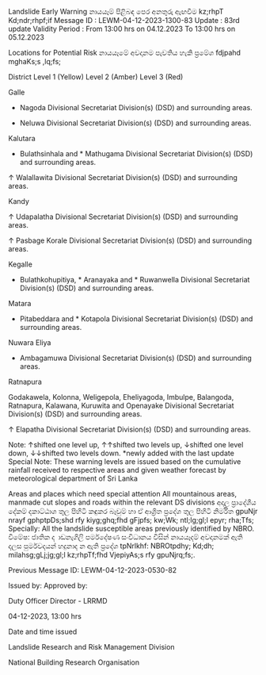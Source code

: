 Landslide Early Warning නායයෑම් පිළිබඳ පෙර අනතුරු ඇඟවීම kz;rhpT Kd;ndr;rhpf;if Message ID : LEWM-04-12-2023-1300-83 Update : 83rd update Validity Period : From 13:00 hrs on 04.12.2023 To 13:00 hrs on 05.12.2023

Locations for Potential Risk නායයෑමේ අවදානම පැවතිය හැකි ප්‍රමේශ fdjpahd mghaKs;s ,lq;fs;

District Level 1 (Yellow) Level 2 (Amber) Level 3 (Red)

Galle

* Nagoda Divisional Secretariat Division(s) (DSD) and surrounding areas.

* Neluwa Divisional Secretariat Division(s) (DSD) and surrounding areas.

Kalutara

* Bulathsinhala and * Mathugama Divisional Secretariat Division(s) (DSD) and surrounding areas.

↑ Walallawita Divisional Secretariat Division(s) (DSD) and surrounding areas.

Kandy

↑ Udapalatha Divisional Secretariat Division(s) (DSD) and surrounding areas.

↑ Pasbage Korale Divisional Secretariat Division(s) (DSD) and surrounding areas.

Kegalle

* Bulathkohupitiya, * Aranayaka and * Ruwanwella Divisional Secretariat Division(s) (DSD) and surrounding areas.

Matara

* Pitabeddara and * Kotapola Divisional Secretariat Division(s) (DSD) and surrounding areas.

Nuwara Eliya

* Ambagamuwa Divisional Secretariat Division(s) (DSD) and surrounding areas.

Ratnapura

Godakawela, Kolonna, Weligepola, Eheliyagoda, Imbulpe, Balangoda, Ratnapura, Kalawana, Kuruwita and Openayake Divisional Secretariat Division(s) (DSD) and surrounding areas.

↑ Elapatha Divisional Secretariat Division(s) (DSD) and surrounding areas.

Note: ↑shifted one level up, ↑↑shifted two levels up, ↓shifted one level down, ↓↓shifted two levels down. *newly added with the last update Special Note: These warning levels are issued based on the cumulative rainfall received to respective areas and given weather forecast by meteorological department of Sri Lanka

Areas and places which need special attention All mountainous areas, manmade cut slopes and roads within the relevant DS divisions අදාල ප්‍රාදේශීය දේකම් දකාට්ඨාශ තුල පිහිටි කඳුකර බෑවුම් හා ඒ ආශ්‍රිත ප්‍රදේශ තුල පිහිටි නිර්මිත gpuNjr nrayf gphptpDs;shd rfy kiyg;ghq;fhd gFjpfs; kw;Wk; ntl;lg;gl;l epyr; rha;Tfs; Specially: All the landslide susceptible areas previously identified by NBRO. විමේෂ: ජාතික ද ාඩනැගිලි පර්මදේෂණ සංවිධානය විසින් නායයෑදම් අවදානමක් ඇති දලස පුර්මවදයන් හදුනාද න ඇති ප්‍රදේශ tpNrlkhf: NBROtpdhy; Kd;dh; milahsg;gLj;jg;gl;l kz;rhpTf;fhd VjepiyAs;s rfy gpuNjrq;fs;.

Previous Message ID: LEWM-04-12-2023-0530-82

Issued by: Approved by:

Duty Officer Director - LRRMD

04-12-2023, 13:00 hrs

Date and time issued

Landslide Research and Risk Management Division

National Building Research Organisation